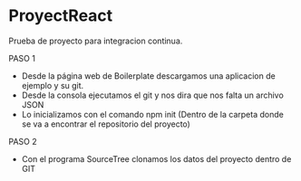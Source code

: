 # ProyectReact
Prueba de proyecto para integracion continua. 

PASO 1
- Desde la página web de Boilerplate descargamos una aplicacion de ejemplo y su git.
- Desde la consola ejecutamos el git y nos dira que nos falta un archivo JSON 
- Lo inicializamos con el comando npm init (Dentro de la carpeta donde se va a encontrar el repositorio del proyecto) 

PASO 2

- Con el programa SourceTree clonamos los datos del proyecto dentro de GIT

